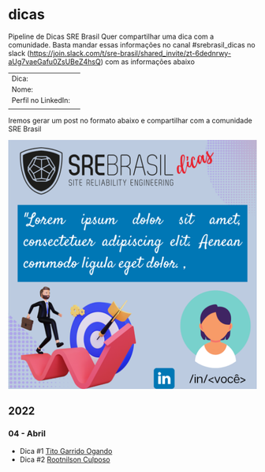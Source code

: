 # dicas
Pipeline de Dicas SRE Brasil
Quer compartilhar uma dica com a comunidade. Basta mandar essas informações no canal #srebrasil_dicas no slack (https://join.slack.com/t/sre-brasil/shared_invite/zt-6dednrwy-aUg7vaeGafu0ZsUBeZ4hsQ) com as informações abaixo

| | |
|---|---|
| Dica: | | 
| Nome: | | 
| Perfil no LinkedIn: | |
| | |  

Iremos gerar um post no formato abaixo e compartilhar com a comunidade SRE Brasil

![template](images/SRE%20Brasil%20Dicas%20-%20template.png)

## 2022
### 04 - Abril

* Dica #1 [Tito Garrido Ogando](2022/04/dica_01/dica_01.md)
* Dica #2 [Rootnilson Culposo](/2022/04/dica_02/dica_02.md)
